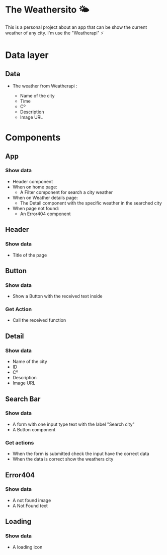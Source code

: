 # The Weathersito 🌤

This is a personal project about an app that can be show the current weather of any city.
I'm use the "Weatherapi" ⚡

# Data layer

## Data

- The weather from Weatherapi :

  - Name of the city
  - Time
  - Cº
  - Description
  - Image URL

# Components

## App

### Show data

- Header component
- When on home page:
  - A Filter component for search a city weather
- When on Weather details page:
  - The Detail component with the specific weather in the searched city
- When page not found:
  - An Error404 component

## Header

### Show data

- Title of the page

## Button

### Show data

- Show a Button with the received text inside

### Get Action

- Call the received function

## Detail

### Show data

- Name of the city
- ID
- Cº
- Description
- Image URL

## Search Bar

### Show data

- A form with one input type text with the label "Search city"
- A Button component

### Get actions

- When the form is submitted check the input have the correct data
- When the data is correct show the weathers city

## Error404

### Show data

- A not found image
- A Not Found text

## Loading

### Show data

- A loading icon
